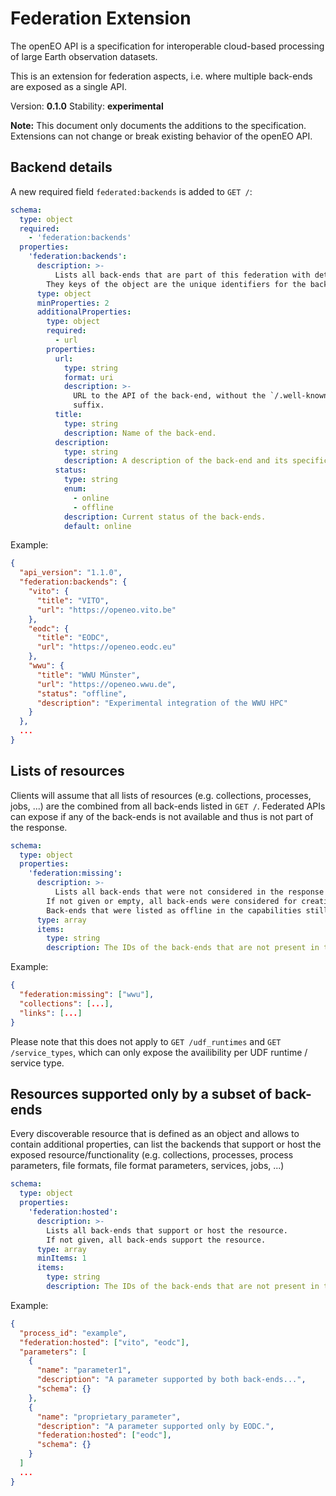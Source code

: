 # Federation Extension

The openEO API is a specification for interoperable cloud-based processing of large Earth observation datasets.

This is an extension for federation aspects, i.e. where multiple back-ends are exposed as a single API.

Version: **0.1.0**
Stability: **experimental**

**Note:** This document only documents the additions to the specification.
Extensions can not change or break existing behavior of the openEO API.

## Backend details

A new required field `federated:backends` is added to `GET /`:

```yaml
schema:
  type: object
  required:
    - 'federation:backends'
  properties:
    'federation:backends':
      description: >-
          Lists all back-ends that are part of this federation with details.
        They keys of the object are the unique identifiers for the back-ends that are returned in sub-sequent requests (see below).
      type: object
      minProperties: 2
      additionalProperties:
        type: object
        required:
          - url
        properties:
          url:
            type: string
            format: uri
            description: >-
              URL to the API of the back-end, without the `/.well-known/openeo`
              suffix.
          title:
            type: string
            description: Name of the back-end.
          description:
            type: string
            description: A description of the back-end and its specifics.
          status:
            type: string
            enum:
              - online
              - offline
            description: Current status of the back-ends.
            default: online
```

Example:

```json
{
  "api_version": "1.1.0",
  "federation:backends": {
    "vito": {
      "title": "VITO",
      "url": "https://openeo.vito.be"
    },
    "eodc": {
      "title": "EODC",
      "url": "https://openeo.eodc.eu"
    },
    "wwu": {
      "title": "WWU Münster",
      "url": "https://openeo.wwu.de",
      "status": "offline",
      "description": "Experimental integration of the WWU HPC"
    }
  },
  ...
}
```

## Lists of resources

Clients will assume that all lists of resources (e.g. collections, processes, jobs, ...) are the combined from all back-ends listed in `GET /`. Federated APIs can expose if any of the back-ends is not available and thus is not part of the response.

```yaml
schema:
  type: object
  properties:
    'federation:missing':
      description: >-
          Lists all back-ends that were not considered in the response (e.g. because they were not accessible).
        If not given or empty, all back-ends were considered for creating the response.
        Back-ends that were listed as offline in the capabilities still need to be listed here.
      type: array
      items:
        type: string
        description: The IDs of the back-ends that are not present in the response.
```

Example:

```json
{
  "federation:missing": ["wwu"],
  "collections": [...],
  "links": [...]
}
```

Please note that this does not apply to `GET /udf_runtimes` and `GET /service_types`, which can only expose the availibility per UDF runtime / service type.

## Resources supported only by a subset of back-ends

Every discoverable resource that is defined as an object and allows to contain additional properties, can list the backends that support or host the exposed resource/functionality (e.g. collections, processes, process parameters, file formats, file format parameters, services, jobs, ...)

```yaml
schema:
  type: object
  properties:
    'federation:hosted':
      description: >-
        Lists all back-ends that support or host the resource.
        If not given, all back-ends support the resource.
      type: array
      minItems: 1
      items:
        type: string
        description: The IDs of the back-ends that are not present in the response.
```

Example:

```json
{
  "process_id": "example",
  "federation:hosted": ["vito", "eodc"],
  "parameters": [
    {
      "name": "parameter1",
      "description": "A parameter supported by both back-ends...",
      "schema": {}
    },
    {
      "name": "proprietary_parameter",
      "description": "A parameter supported only by EODC.",
      "federation:hosted": ["eodc"],
      "schema": {}
    }
  ]
  ...
}
```